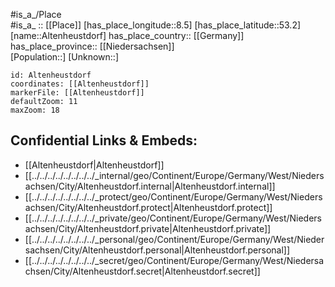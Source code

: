 ﻿---
location: [53.2,8.5] 
mapzoom: [7,12] 
mapmarker: city 
type: City
tags:
- geo/City


SpocWebEntityId: 28777
isDeleted: false
confidential: public

---
#is_a_/Place  
#is_a_ :: [[Place]] 
[has_place_longitude::8.5] 
[has_place_latitude::53.2] 
[name::Altenheustdorf] 
has_place_country:: [[Germany]]  
has_place_province:: [[Niedersachsen]]  
[Population::] 
[Unknown::] 


```leaflet
id: Altenheustdorf
coordinates: [[Altenheustdorf]] 
markerFile: [[Altenheustdorf]] 
defaultZoom: 11 
maxZoom: 18
```


## Confidential Links & Embeds: 
- [[Altenheustdorf|Altenheustdorf]]  
- [[../../../../../../../../_internal/geo/Continent/Europe/Germany/West/Niedersachsen/City/Altenheustdorf.internal|Altenheustdorf.internal]] 
- [[../../../../../../../../_protect/geo/Continent/Europe/Germany/West/Niedersachsen/City/Altenheustdorf.protect|Altenheustdorf.protect]] 
- [[../../../../../../../../_private/geo/Continent/Europe/Germany/West/Niedersachsen/City/Altenheustdorf.private|Altenheustdorf.private]] 
- [[../../../../../../../../_personal/geo/Continent/Europe/Germany/West/Niedersachsen/City/Altenheustdorf.personal|Altenheustdorf.personal]] 
- [[../../../../../../../../_secret/geo/Continent/Europe/Germany/West/Niedersachsen/City/Altenheustdorf.secret|Altenheustdorf.secret]] 
